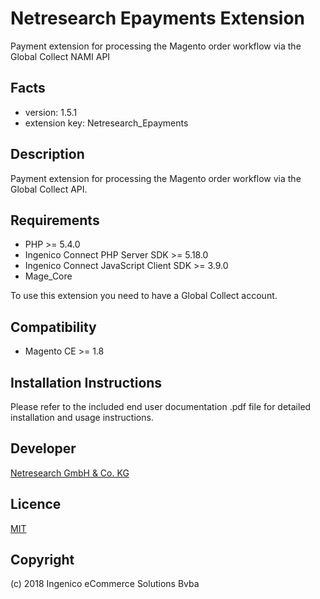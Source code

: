 Netresearch Epayments Extension
=====================
Payment extension for processing the Magento order workflow via the Global Collect NAMI API

Facts
-----
- version: 1.5.1
- extension key: Netresearch_Epayments

Description
-----------
Payment extension for processing the Magento order workflow via the Global Collect API.

Requirements
------------
- PHP >= 5.4.0
- Ingenico Connect PHP Server SDK >= 5.18.0
- Ingenico Connect JavaScript Client SDK >= 3.9.0
- Mage_Core

To use this extension you need to have a Global Collect account.

Compatibility
-------------
- Magento CE >= 1.8

Installation Instructions
-------------------------

Please refer to the included end user documentation .pdf file for detailed installation and usage instructions.

Developer
---------
[Netresearch GmbH & Co. KG](http://www.netresearch.de/)

Licence
-------
[MIT](https://opensource.org/licenses/MIT)

Copyright
---------
(c) 2018 Ingenico eCommerce Solutions Bvba

